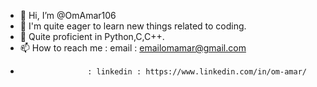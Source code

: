 - 👋 Hi, I’m @OmAmar106
- 👀 I'm quite eager to learn new things related to coding.
- 🌱 Quite proficient in Python,C,C++.
- 📫 How to reach me : email : emailomamar@gmail.com
-                    : linkedin : https://www.linkedin.com/in/om-amar/

